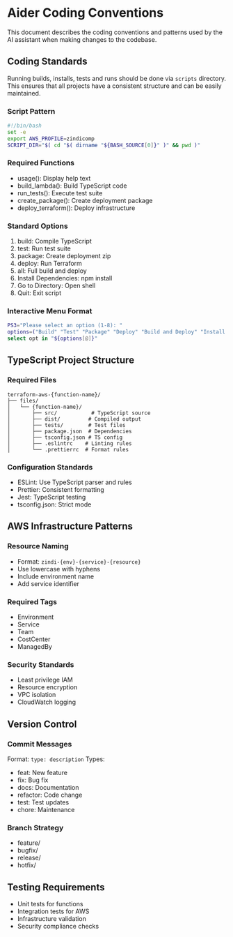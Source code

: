 # Aider Coding Conventions

This document describes the coding conventions and patterns used by the AI assistant when making changes to the codebase.

## Coding Standards

Running builds, installs, tests and runs should be done via  `scripts` directory. This ensures that all projects have a consistent structure and can be easily maintained.

### Script Pattern
```bash
#!/bin/bash
set -e
export AWS_PROFILE=zindicomp
SCRIPT_DIR="$( cd "$( dirname "${BASH_SOURCE[0]}" )" && pwd )"
```

### Required Functions
- usage(): Display help text
- build_lambda(): Build TypeScript code
- run_tests(): Execute test suite
- create_package(): Create deployment package
- deploy_terraform(): Deploy infrastructure

### Standard Options
1. build: Compile TypeScript
2. test: Run test suite
3. package: Create deployment zip
4. deploy: Run Terraform
5. all: Full build and deploy
6. Install Dependencies: npm install
7. Go to Directory: Open shell
8. Quit: Exit script

### Interactive Menu Format
```bash
PS3="Please select an option (1-8): "
options=("Build" "Test" "Package" "Deploy" "Build and Deploy" "Install Dependencies" "Go to Directory" "Quit")
select opt in "${options[@]}"
```

## TypeScript Project Structure

### Required Files
```
terraform-aws-{function-name}/
├── files/
│   └── {function-name}/
│       ├── src/           # TypeScript source
│       ├── dist/         # Compiled output
│       ├── tests/        # Test files
│       ├── package.json  # Dependencies
│       ├── tsconfig.json # TS config
│       ├── .eslintrc    # Linting rules
│       └── .prettierrc  # Format rules
```

### Configuration Standards
- ESLint: Use TypeScript parser and rules
- Prettier: Consistent formatting
- Jest: TypeScript testing
- tsconfig.json: Strict mode

## AWS Infrastructure Patterns

### Resource Naming
- Format: `zindi-{env}-{service}-{resource}`
- Use lowercase with hyphens
- Include environment name
- Add service identifier

### Required Tags
- Environment
- Service
- Team
- CostCenter
- ManagedBy

### Security Standards
- Least privilege IAM
- Resource encryption
- VPC isolation
- CloudWatch logging

## Version Control

### Commit Messages
Format: `type: description`
Types:
- feat: New feature
- fix: Bug fix
- docs: Documentation
- refactor: Code change
- test: Test updates
- chore: Maintenance

### Branch Strategy
- feature/
- bugfix/
- release/
- hotfix/

## Testing Requirements
- Unit tests for functions
- Integration tests for AWS
- Infrastructure validation
- Security compliance checks
